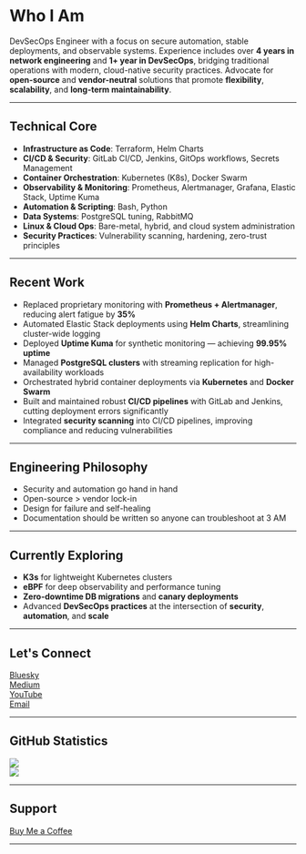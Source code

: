 # Who I Am

DevSecOps Engineer with a focus on secure automation, stable deployments, and observable systems. Experience includes over **4 years in network engineering** and **1+ year in DevSecOps**, bridging traditional operations with modern, cloud-native security practices. Advocate for **open-source** and **vendor-neutral** solutions that promote **flexibility**, **scalability**, and **long-term maintainability**.

---

## Technical Core

- **Infrastructure as Code**: Terraform, Helm Charts  
- **CI/CD & Security**: GitLab CI/CD, Jenkins, GitOps workflows, Secrets Management  
- **Container Orchestration**: Kubernetes (K8s), Docker Swarm  
- **Observability & Monitoring**: Prometheus, Alertmanager, Grafana, Elastic Stack, Uptime Kuma  
- **Automation & Scripting**: Bash, Python  
- **Data Systems**: PostgreSQL tuning, RabbitMQ  
- **Linux & Cloud Ops**: Bare-metal, hybrid, and cloud system administration  
- **Security Practices**: Vulnerability scanning, hardening, zero-trust principles  

---

## Recent Work

- Replaced proprietary monitoring with **Prometheus + Alertmanager**, reducing alert fatigue by **35%**  
- Automated Elastic Stack deployments using **Helm Charts**, streamlining cluster-wide logging  
- Deployed **Uptime Kuma** for synthetic monitoring — achieving **99.95% uptime**  
- Managed **PostgreSQL clusters** with streaming replication for high-availability workloads  
- Orchestrated hybrid container deployments via **Kubernetes** and **Docker Swarm**  
- Built and maintained robust **CI/CD pipelines** with GitLab and Jenkins, cutting deployment errors significantly  
- Integrated **security scanning** into CI/CD pipelines, improving compliance and reducing vulnerabilities  

---

## Engineering Philosophy

- Security and automation go hand in hand  
- Open-source > vendor lock-in  
- Design for failure and self-healing  
- Documentation should be written so anyone can troubleshoot at 3 AM  

---

## Currently Exploring

- **K3s** for lightweight Kubernetes clusters  
- **eBPF** for deep observability and performance tuning  
- **Zero-downtime DB migrations** and **canary deployments**  
- Advanced **DevSecOps practices** at the intersection of **security**, **automation**, and **scale**  

---

## Let's Connect

[Bluesky](https://bsky.app/profile/gyinae)  
[Medium](https://medium.com/@dev.gyinae)  
[YouTube](https://youtube.com/@gyinae)  
[Email](mailto:dev.gyinae@gmail.com)  

---

## GitHub Statistics

![](https://nirzak-streak-stats.vercel.app/?user=Dev-Gyinae&theme=midnight-purple&hide_border=false)  
![](https://github-readme-stats.vercel.app/api/top-langs/?username=Dev-Gyinae&theme=midnight-purple&hide_border=false&include_all_commits=true&count_private=true&layout=compact)  

---

## Support

[Buy Me a Coffee](https://buymeacoffee.com/gyinae)  

---

<!-- Crafted with GPRM ( https://gprm.itsvg.in ) -->
